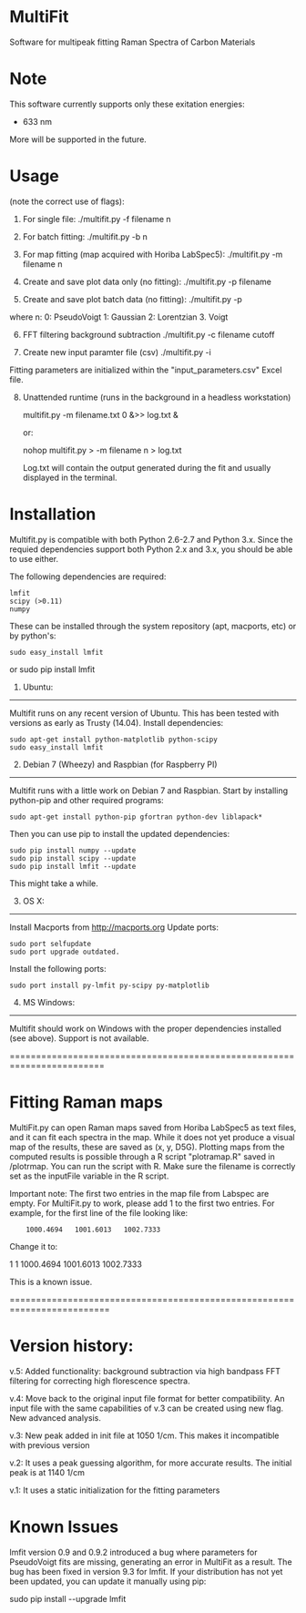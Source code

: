 # MultiFit
Software for multipeak fitting Raman Spectra of Carbon Materials

Note
=====

This software currently supports only these exitation energies:
- 633 nm

More will be supported in the future.

Usage 
======
(note the correct use of flags): 

1. For single file: 
./multifit.py -f filename n

2. For batch fitting:
./multifit.py -b n

3. For map fitting (map acquired with Horiba LabSpec5):
./multifit.py -m filename n

4. Create and save plot data only (no fitting):
./multifit.py -p filename

5. Create and save plot batch data (no fitting):
./multifit.py -p

where n:
    0: PseudoVoigt
    1: Gaussian
    2: Lorentzian
    3. Voigt


6. FFT filtering background subtraction
./multifit.py -c filename cutoff

7. Create new input paramter file (csv)
./multifit.py -i

Fitting parameters are initialized within the
"input_parameters.csv" Excel file.

8. Unattended runtime (runs in the background in a headless workstation)

    multifit.py -m filename.txt 0 &>> log.txt &

    or:
    
    nohop multifit.py > -m filename n > log.txt    

    Log.txt will contain the output generated during the fit and usually displayed in the terminal.

Installation
=============

Multifit.py is compatible with both Python 2.6-2.7 and Python 3.x. Since the requied dependencies support both Python 2.x and 3.x, you should be able to use either.

The following dependencies are required:

    lmfit
    scipy (>0.11)
    numpy

These can be installed through the system repository (apt, macports, etc) or by python's:

    sudo easy_install lmfit 
or 
    sudo pip install lmfit


1. Ubuntu:
-----------------

Multifit runs on any recent version of Ubuntu. This has been tested with versions as early as Trusty (14.04).
Install dependencies:

    sudo apt-get install python-matplotlib python-scipy
    sudo easy_install lmfit


2. Debian 7 (Wheezy) and Raspbian (for Raspberry PI)
-----------------------------------------------------

Multifit runs with a little work on Debian 7 and Raspbian. Start by installing python-pip and other required programs:

    sudo apt-get install python-pip gfortran python-dev liblapack*

Then you can use pip to install the updated dependencies:

    sudo pip install numpy --update
    sudo pip install scipy --update
    sudo pip install lmfit --update

This might take a while. 

3. OS X:
---------

Install Macports from http://macports.org
Update ports:

    sudo port selfupdate
    sudo port upgrade outdated.

Install the following ports:

    sudo port install py-lmfit py-scipy py-matplotlib

4. MS Windows:
---------------

Multifit should work on Windows with the proper dependencies installed (see above).
Support is not available.

========================================================================

Fitting Raman maps
========================================================================

MultiFit.py can open Raman maps saved from Horiba LabSpec5 as text files,
and it can fit each spectra in the map. While it does not yet produce a visual 
map of the results, these are saved as (x, y, D5G). Plotting maps from
the computed results is possible through a R script "plotramap.R"
saved in /plotrmap. You can run the script with R. Make sure the filename is
correctly set as the inputFile variable in the R script.

Important note: The first two entries in the map file from Labspec are empty. 
For MultiFit.py to work, please add 1 to the first two entries. For example, 
for the first line of the file looking like:

		1000.4694	1001.6013	1002.7333

Change it to:

1	1	1000.4694	1001.6013	1002.7333

This is a known issue.

=========================================================================

Version history:
================

v.5: Added functionality: background subtraction via high bandpass FFT filtering for
correcting high florescence spectra.

v.4: Move back to the original input file format for better compatibility. An input file
with the same capabilities of v.3 can be created using new flag. New advanced analysis.

v.3: New peak added in init file at 1050 1/cm. This makes it incompatible 
with previous version

v.2: It uses a peak guessing algorithm, for more accurate results. The initial peak
is at 1140 1/cm

v.1: It uses a static initialization for the fitting parameters

Known Issues
============

lmfit version 0.9 and 0.9.2 introduced a bug where parameters for PseudoVoigt fits are 
missing, generating an error in MultiFit as a result. The bug has been fixed in version 9.3 
for lmfit. If your distribution has not yet been updated, you can update it manually using 
pip:

sudo pip install --upgrade lmfit
